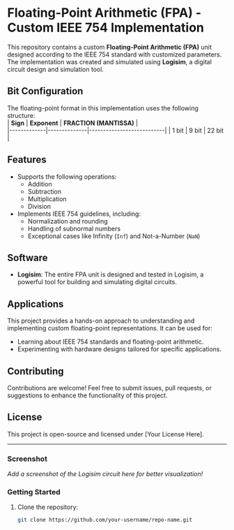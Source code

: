 # Floating-Point Arithmetic (FPA) - Custom IEEE 754 Implementation  

This repository contains a custom **Floating-Point Arithmetic (FPA)** unit designed according to the IEEE 754 standard with customized parameters. The implementation was created and simulated using **Logisim**, a digital circuit design and simulation tool.  

## Bit Configuration  
The floating-point format in this implementation uses the following structure:  
| **Sign**    | **Exponent** | **FRACTION (MANTISSA)**   |  
|-------------|--------------|---------------------------|
| 1 bit       | 9 bit        | 22 bit                    |

## Features  
- Supports the following operations:  
  - Addition  
  - Subtraction  
  - Multiplication  
  - Division  
- Implements IEEE 754 guidelines, including:  
  - Normalization and rounding  
  - Handling of subnormal numbers  
  - Exceptional cases like Infinity (`Inf`) and Not-a-Number (`NaN`)  

## Software  
- **Logisim**: The entire FPA unit is designed and tested in Logisim, a powerful tool for building and simulating digital circuits.  

## Applications  
This project provides a hands-on approach to understanding and implementing custom floating-point representations. It can be used for:  
- Learning about IEEE 754 standards and floating-point arithmetic.  
- Experimenting with hardware designs tailored for specific applications.  

## Contributing  
Contributions are welcome! Feel free to submit issues, pull requests, or suggestions to enhance the functionality of this project.  

## License  
This project is open-source and licensed under [Your License Here].  

---

### Screenshot  
_Add a screenshot of the Logisim circuit here for better visualization!_  

### Getting Started  
1. Clone the repository:  
   ```bash
   git clone https://github.com/your-username/repo-name.git
